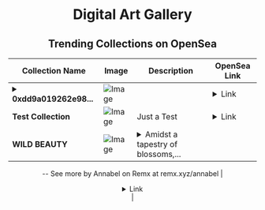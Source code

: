 <div align="center">

# Digital Art Gallery

## Trending Collections on OpenSea

| Collection Name                       | Image                                                                                     | Description                       | OpenSea Link                                                                                          |
|---------------------------------------|-------------------------------------------------------------------------------------------|-----------------------------------|--------------------------------------------------------------------------------------------------------|
| **<details><summary>0xdd9a019262e98...</summary>0xdd9a019262e98c99584909e63838feb657bcb2c8</details>** | ![Image](https://i.seadn.io/s/raw/files/662371d5e0a8665a35b37f8206b4c8fe.jpg?w=500&auto=format?w=200&auto=format) |  | <details><summary>Link</summary>[0xdd9a019262e98c99584909e63838feb657bcb2c8](https://opensea.io/collection/0xdd9a019262e98c99584909e63838feb657bcb2c8)</details> |
| **Test Collection** | ![Image](https://i.seadn.io/s/raw/files/191d5ecc3cee1e7c59d78f645aa1ee1c.png?w=500&auto=format?w=200&auto=format) | Just a Test | <details><summary>Link</summary>[Test Collection](https://opensea.io/collection/test-collection-591)</details> |
| **WILD BEAUTY** | ![Image](https://i.seadn.io/s/raw/files/d868d205b5cd5df8f3a2d13e05b38a6e.png?w=500&auto=format?w=200&auto=format) | <details><summary>Amidst a tapestry of blossoms,...</summary>Amidst a tapestry of blossoms, she stands as nature's muse, her braided hair woven with flowers and secrets. The serpent whispers tales of ancient wisdom, blending innocence with untamed elegance in a portrait of ethereal grace.
--
See more by Annabel on Remx at remx.xyz/annabel</details> | <details><summary>Link</summary>[WILD BEAUTY](https://opensea.io/collection/wild-beauty-7)</details> |

</div>